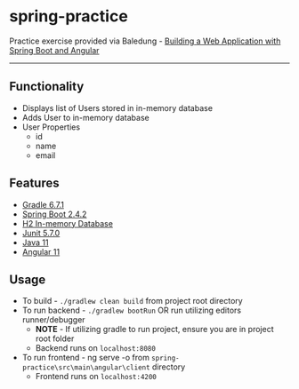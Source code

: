 # spring-practice

Practice exercise provided via Baledung - [Building a Web Application with Spring Boot and Angular](https://www.baeldung.com/spring-boot-angular-web)

---

## Functionality

- Displays list of Users stored in in-memory database
- Adds User to in-memory database
- User Properties
  - id
  - name
  - email

## Features

- [Gradle 6.7.1](https://docs.gradle.org/current/userguide/userguide.html)
- [Spring Boot 2.4.2](https://spring.io/projects/spring-boot)
- [H2 In-memory Database](https://www.h2database.com/html/main.html)
- [Junit 5.7.0](https://junit.org/junit5/)
- [Java 11](https://docs.oracle.com/en/java/javase/11/)
- [Angular 11](https://angular.io/docs)

## Usage

- To build - `./gradlew clean build` from project root directory
- To run backend - `./gradlew bootRun` OR run utilizing editors runner/debugger
  - **NOTE** - If utilizing gradle to run project, ensure you are in project root folder
  - Backend runs on `localhost:8080`
- To run frontend - ng serve -o from `spring-practice\src\main\angular\client` directory
  - Frontend runs on `localhost:4200`
